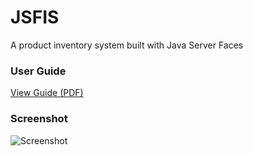 # JSFIS
A product inventory system built with Java Server Faces

### User Guide
[View Guide (PDF)](https://drive.google.com/open?id=0B3VhB9Hg3Jm-S0c3M0lVVXBHb3M)

### Screenshot
![Screenshot](https://i.imgur.com/TrHtgK6.png)
